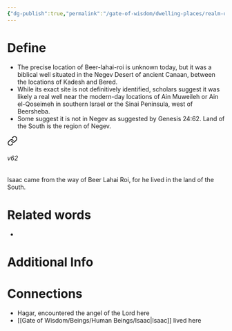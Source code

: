 ```yaml
---
{"dg-publish":true,"permalink":"/gate-of-wisdom/dwelling-places/realm-of-humans/beer-lahai-roi/","tags":["#GateWisdom","RealmofHumans","B"]}
---
```


# Define
- The precise location of Beer-lahai-roi is unknown today, but it was a biblical well situated in the Negev Desert of ancient Canaan, between the locations of Kadesh and Bered. 
- While its exact site is not definitively identified, scholars suggest it was likely a real well near the modern-day locations of Ain Muweileh or Ain el-Qoseimeh in southern Israel or the Sinai Peninsula, west of Beersheba.
- Some suggest it is not in Negev as suggested by Genesis 24:62. Land of the South is the region of Negev.
  
<div class="transclusion internal-embed is-loaded"><a class="markdown-embed-link" href="/the-scrolls/1-torah-law-of-moses/01-genesis/gen-24/#v62" aria-label="Open link"><svg xmlns="http://www.w3.org/2000/svg" width="24" height="24" viewBox="0 0 24 24" fill="none" stroke="currentColor" stroke-width="2" stroke-linecap="round" stroke-linejoin="round" class="svg-icon lucide-link"><path d="M10 13a5 5 0 0 0 7.54.54l3-3a5 5 0 0 0-7.07-7.07l-1.72 1.71"></path><path d="M14 11a5 5 0 0 0-7.54-.54l-3 3a5 5 0 0 0 7.07 7.07l1.71-1.71"></path></svg></a><div class="markdown-embed">



###### v62 
Isaac came from the way of Beer Lahai Roi, for he lived in the land of the South. 


</div></div>


# Related words
- 

# Additional Info


# Connections
- Hagar, encountered the angel of the Lord here
- [[Gate of Wisdom/Beings/Human Beings/Isaac\|Isaac]] lived here

